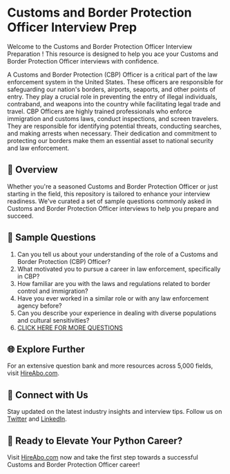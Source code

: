 # Customs and Border Protection Officer Interview Prep

Welcome to the Customs and Border Protection Officer Interview Preparation ! This resource is designed to help you ace your Customs and Border Protection Officer interviews with confidence.

A Customs and Border Protection (CBP) Officer is a critical part of the law enforcement system in the United States. These officers are responsible for safeguarding our nation's borders, airports, seaports, and other points of entry. They play a crucial role in preventing the entry of illegal individuals, contraband, and weapons into the country while facilitating legal trade and travel. CBP Officers are highly trained professionals who enforce immigration and customs laws, conduct inspections, and screen travelers. They are responsible for identifying potential threats, conducting searches, and making arrests when necessary. Their dedication and commitment to protecting our borders make them an essential asset to national security and law enforcement.

## 🚀 Overview

Whether you're a seasoned Customs and Border Protection Officer or just starting in the field, this repository is tailored to enhance your interview readiness. We've curated a set of sample questions commonly asked in Customs and Border Protection Officer interviews to help you prepare and succeed.

## 📝 Sample Questions

1. Can you tell us about your understanding of the role of a Customs and Border Protection (CBP) Officer?
2. What motivated you to pursue a career in law enforcement, specifically in CBP?
3. How familiar are you with the laws and regulations related to border control and immigration?
4. Have you ever worked in a similar role or with any law enforcement agency before?
5. Can you describe your experience in dealing with diverse populations and cultural sensitivities?
6. [CLICK HERE FOR MORE QUESTIONS](https://hireabo.com/job/9_3_19/Customs%20and%20Border%20Protection%20Officer)

## 🌐 Explore Further

For an extensive question bank and more resources across 5,000 fields, visit [HireAbo.com](https://www.hireabo.com).

## 📱 Connect with Us

Stay updated on the latest industry insights and interview tips. Follow us on [Twitter](https://twitter.com/hireabo) and [LinkedIn](https://www.linkedin.com/in/hire-abo-3609972a8/).

## 🚀 Ready to Elevate Your Python Career?

Visit [HireAbo.com](https://www.hireabo.com) now and take the first step towards a successful Customs and Border Protection Officer career!
